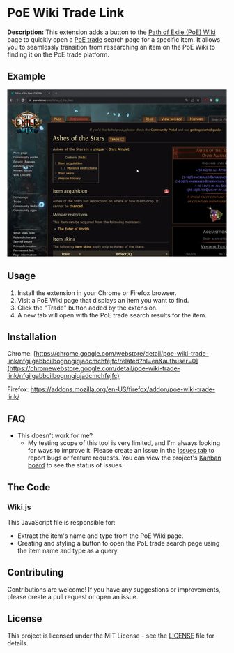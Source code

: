 # PoE Wiki Trade Link

**Description:** This extension adds a button to the [Path of Exile (PoE) Wiki](https://poewiki.net/) page to quickly open a [PoE trade](https://www.pathofexile.com/trade) search page for a specific item. It allows you to seamlessly transition from researching an item on the PoE Wiki to finding it on the PoE trade platform.

## Example

![](https://github.com/SeaStove/poe-wiki-trade-link/blob/main/images/example.gif)

## Usage

1. Install the extension in your Chrome or Firefox browser.
2. Visit a PoE Wiki page that displays an item you want to find.
3. Click the "Trade" button added by the extension.
4. A new tab will open with the PoE trade search results for the item.

## Installation

Chrome: [https://chrome.google.com/webstore/detail/poe-wiki-trade-link/nfgiigabbcilbognngigjadcmchfejfc/related?hl=en&authuser=0](https://chromewebstore.google.com/detail/poe-wiki-trade-link/nfgiigabbcilbognngigjadcmchfejfc)

Firefox: https://addons.mozilla.org/en-US/firefox/addon/poe-wiki-trade-link/

## FAQ

-   This doesn't work for me?
    -   My testing scope of this tool is very limited, and I'm always looking for ways to improve it. Please create an Issue in the [Issues tab](https://github.com/SeaStove/poe-wiki-trade-link/issues) to report bugs or feature requests. You can view the project's [Kanban board](https://github.com/users/SeaStove/projects/3/views/1) to see the status of issues.

## The Code

### Wiki.js

This JavaScript file is responsible for:

-   Extract the item's name and type from the PoE Wiki page.
-   Creating and styling a button to open the PoE trade search page using the item name and type as a query.

## Contributing

Contributions are welcome! If you have any suggestions or improvements, please create a pull request or open an issue.

## License

This project is licensed under the MIT License - see the [LICENSE](LICENSE) file for details.
